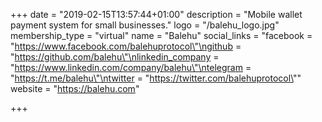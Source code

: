 +++
date = "2019-02-15T13:57:44+01:00"
description = "Mobile wallet payment system for small businesses."
logo = "/balehu_logo.jpg"
membership_type = "virtual"
name = "Balehu"
social_links = "facebook = \"https://www.facebook.com/balehuprotocol\"\ngithub = \"https://github.com/balehu\"\nlinkedin_company = \"https://www.linkedin.com/company/balehu\"\ntelegram = \"https://t.me/balehu\"\ntwitter = \"https://twitter.com/balehuprotocol\""
website = "https://balehu.com"

+++
